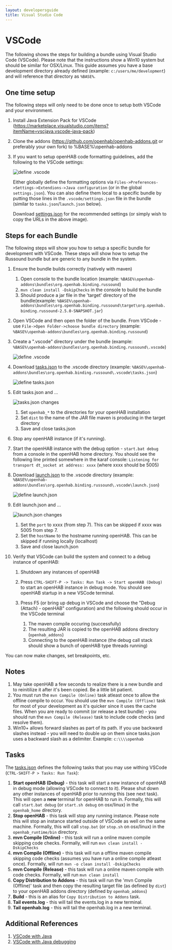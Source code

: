 ```yaml
---
layout: developersguide
title: Visual Studio Code
---
```


# VSCode

The following shows the steps for building a bundle using Visual Studio Code (VSCode).  Please note that the instructions show a Win10 system but should be similar for OSX/Linux.  This guide assumes you have a base development directory already defined (example: `c:/users/me/development`) and will reference that directory as `%BASE%`.

## One time setup

The following steps will only need to be done once to setup both VSCode and your environment.

1. Install Java Extension Pack for VSCode (https://marketplace.visualstudio.com/items?itemName=vscjava.vscode-java-pack)
   
2. Clone the addons (https://github.com/openhab/openhab-addons.git or preferably your own fork) to %BASE%\openhab-addons
   
3. If you want to setup openHAB code formatting guidelines, add the following to the VSCode settings:
         
    ![define .vscode](images/ide_setup_vscode_settings.png)

    Either globally define the formatting options via ```Files->Preferences->Settings->Extendions->Java configuration``` (or in the global ```settings.json```).  You can also define them local to a specific bundle by putting those lines in the ```.vscode/settings.json``` file in the bundle (similar to ```tasks.json```/```launch.json``` below).

	Download [settings.json](https://raw.githubusercontent.com/openhab/openhab-docs/master/developers/ide/examples/vscode/settings.json) for the recommended settings (or simply wish to copy the URLs in the above image).

## Steps for each Bundle

The following steps will show you how to setup a specific bundle for development with VSCode.  These steps will show how to setup the Russound bundle but are generic to any bundle in the system.

1. Ensure the bundle builds correctly (natively with maven)
   1. Open console to the bundle location (example: `%BASE%\openhab-addons\bundles\org.openhab.binding.russound`)
   2. `mvn clean install -DskipChecks` in the console to build the bundle
   3. Should produce a jar file in the 'target' directory of the bundle(example: `%BASE%\openhab-addons\bundles\org.openhab.binding.russound\target\org.openhab.binding.russound-2.5.0-SNAPSHOT.jar`)
   
2. Open VSCode and then open the folder of the bundle.  From VSCode - use `File->Open Folder->choose bundle directory` (example: `%BASE%\openhab-addons\bundles\org.openhab.binding.russound`)
   
3. Create a ".vscode" directory under the bundle (example: `%BASE%\openhab-addons\bundles\org.openhab.binding.russound\.vscode`)
      
    ![define .vscode](images/ide_setup_vscode_folder.png)

4. Download [tasks.json](https://raw.githubusercontent.com/openhab/openhab-docs/master/developers/ide/examples/vscode/tasks.json) to the .vscode directory (example: `%BASE%\openhab-addons\bundles\org.openhab.binding.russound\.vscode\tasks.json`)
   
    ![define tasks.json](./images/ide_setup_vscode_folder_tasks.png)
   
5. Edit tasks.json and ...
   
    ![tasks.json changes](./images/ide_setup_vscode_tasks.png)

   1. Set `openhab_*` to the directories for your openHAB installation 
   2. Set `dist` to the name of the JAR file maven is producing in the target directory
   3. Save and close tasks.json
   
6. Stop any openHAB instance (if it's running).
   
7.  Start the openHAB instance with the debug option - `start.bat debug` from a console in the openHAB home directory.  You should see the following line printed somewhere in the karaf console:
	`Listening for transport dt_socket at address: xxxx` (where xxxx should be 5005)

8.  Download [launch.json](https://raw.githubusercontent.com/openhab/openhab-docs/master/developers/ide/examples/vscode/launch.json) to the .vscode directory  (example: `%BASE%\openhab-addons\bundles\org.openhab.binding.russound\.vscode\launch.json`)

    ![define launch.json](./images/ide_setup_vscode_folder_launch.png)

9.  Edit launch.json and ...
    
    ![launch.json changes](./images/ide_setup_vscode_launch.png)

    1. Set the `port` to xxxx (from step 7).  This can be skipped if xxxx was 5005 from step 7.
    2. Set the `hostName` to the hostname running openHAB.  This can be skipped if running locally (localhost)
    3. Save and close launch.json

10. Verify that VSCode can build the system and connect to a debug instance of openHAB:
    
    1. Shutdown any instances of openHAB
    2. Press `CTRL-SHIFT-P -> Tasks: Run Task -> Start openHAB (Debug)` to start an openHAB instance in debug mode.  You should see openHAB startup in a new VSCode terminal.
    3. Press F5 (or bring up debug in VSCode and choose the "Debug (Attach) - openHAB" configuration) and the following should occur in the VSCode terminal

        1. The maven compile occuring (successfully)
        2. The resulting JAR is copied to the openHAB addons directory (`openhab_addons`)
        3. Connecting to the openHAB instance (the debug call stack should show a bunch of openHAB type threads running)
   
You can now make changes, set breakpoints, etc.

## Notes

1. May take openHAB a few seconds to realize there is a new bundle and to reinitilize it after it's been copied.  Be a little bit patient.
2. You must run the `mvn Compile (Online)` task atleast once to allow the offline compile to occur.  You should use the `mvn Compile (Offline)` task for most of your development as it's quicker since it uses the cache files.  When you are ready to commit (or release a test bundle) - you should run the `mvn Compile (Release)` task to include code checks (and resolve them).
3. Win10+ allows forward slashes as part of its path.  If you use backward slashes instead - you will need to double up on them since tasks.json uses a backward slash as a delimiter.  Example: `c:\\\\openhab`
   
## Tasks

The [tasks.json](examples/vscode/tasks.json) defines the following tasks that you may use withing VSCode (`CTRL-SHIFT-P > Tasks: Run Task`):

1. **Start openHAB (Debug)** - this task will start a new instance of openHAB in debug mode (allowing VSCode to connect to it).  Please shut down any other instances of openHAB prior to running this (see next task).  This will open a **new** terminal for openHAB to run in.  Formally, this will call `start.bat debug` (or `start.sh debug` on osx/linux) in the `openhab_home` directory.
2. **Stop openHAB** - this task will stop any running instance.  Please note this will stop an instance started outside of VSCode as well on the same machine.  Formally, this will call `stop.bat` (or `stop.sh` on osx/linux) in the `openhab_runtime/bin` directory.
3. **mvn Compile (Online)** - this task will run a online maven compile skipping code checks.  Formally, will run `mvn clean install -DskipChecks`
4. **mvn Compile (Offline)** - this task will run a offline maven compile skipping code checks (assumes you have run a online compile atleast once).  Formally, will run `mvn -o clean install -DskipChecks`
5. **mvn Compile (Release)** - this task will run a online maven compile with code checks.  Formally, will run `mvn clean install`
6. **Copy Distribution to Addons** - this task will run the 'mvn Compile (Offline)' task and then copy the resulting target file (as defined by `dist`) to your openHAB addons directory (defined by `openhab_addons`)
7. **Build** - this is an alias for `Copy Distribution to Addons` task.
8. **Tail events.log** - this will tail the events.log in a new terminal.
9. **Tail openhab.log** - this will tail the openhab.log in a new terminal.
	
## Additional References

1. [VSCode with Java](https://code.visualstudio.com/docs/languages/java)
2. [VSCode with Java debugging](https://code.visualstudio.com/docs/java/java-debugging)
